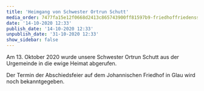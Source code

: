 ```yaml
---
title: 'Heimgang von Schwester Ortrun Schutt'
media_order: 7477fa15e12f0668d2413c865743900ff81597b9-friedhoffriedensstadtgrabsteine.jpeg
date: '14-10-2020 12:33'
publish_date: '14-10-2020 12:33'
unpublish_date: '31-10-2020 12:33'
show_sidebar: false
---
```


Am 13. Oktober 2020 wurde unsere Schwester Ortrun Schutt aus der Urgemeinde in die ewige Heimat abgerufen.

Der Termin der Abschiedsfeier auf dem Johannischen Friedhof in Glau wird noch bekanntgegeben.
